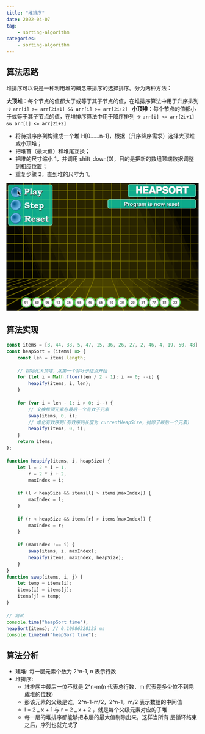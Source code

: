 ```yaml
---
title: "堆排序"
date: 2022-04-07
tag:
    - sorting-algorithm
categories:
    - sorting-algorithm
---
```


## 算法思路

堆排序可以说是一种利用堆的概念来排序的选择排序。分为两种方法：

**大顶堆**：每个节点的值都大于或等于其子节点的值，在堆排序算法中用于升序排列 -> `arr[i] >= arr[2i+1] && arr[i] >= arr[2i+2] `
**小顶堆**：每个节点的值都小于或等于其子节点的值，在堆排序算法中用于降序排列 -> `arr[i] <= arr[2i+1] && arr[i] <= arr[2i+2] `

-   将待排序序列构建成一个堆 H[0……n-1]，根据（升序降序需求）选择大顶堆或小顶堆；
-   把堆首（最大值）和堆尾互换；
-   把堆的尺寸缩小 1，并调用 shift_down(0)，目的是把新的数组顶端数据调整到相应位置；
-   重复步骤 2，直到堆的尺寸为 1。

![堆排序](./images/heap_sort.gif)

## 算法实现

```js
const items = [3, 44, 38, 5, 47, 15, 36, 26, 27, 2, 46, 4, 19, 50, 48];
const heapSort = (items) => {
    const len = items.length;

    // 初始化大顶堆，从第一个非叶子结点开始
    for (let i = Math.floor(len / 2 - 1); i >= 0; --i) {
        heapify(items, i, len);
    }

    for (var i = len - 1; i > 0; i--) {
        // 交换堆顶元素与最后一个有效子元素
        swap(items, 0, i);
        // 堆化有效序列(有效序列长度为 currentHeapSize，抛除了最后一个元素)
        heapify(items, 0, i);
    }
    return items;
};

function heapify(items, i, heapSize) {
    let l = 2 * i + 1,
        r = 2 * i + 2,
        maxIndex = i;

    if (l < heapSize && items[l] > items[maxIndex]) {
        maxIndex = l;
    }

    if (r < heapSize && items[r] > items[maxIndex]) {
        maxIndex = r;
    }

    if (maxIndex !== i) {
        swap(items, i, maxIndex);
        heapify(items, maxIndex, heapSize);
    }
}
function swap(items, i, j) {
    let temp = items[i];
    items[i] = items[j];
    items[j] = temp;
}

// 测试
console.time("heapSort time");
heapSort(items); // 0.10986328125 ms
console.timeEnd("heapSort time");
```

## 算法分析

-   建堆: 每一层元素个数为 2^n-1, n 表示行数
-   堆排序:
    -   堆排序中最后一位不就是 2^n-m(n 代表总行数，m 代表差多少位不到完成堆的位数)
    -   那该元素的父级是谁，2^n-1-m/2，2^n-1，m/2 表示数组的中间值
    -   l = 2 _ x + 1 与 r = 2 _ x + 2 ，就是每个父级元素对应的子堆
    -   每一层的堆排序都能够把本层的最大值剔除出来，这样当所有 层循环结束之后，序列也就完成了
